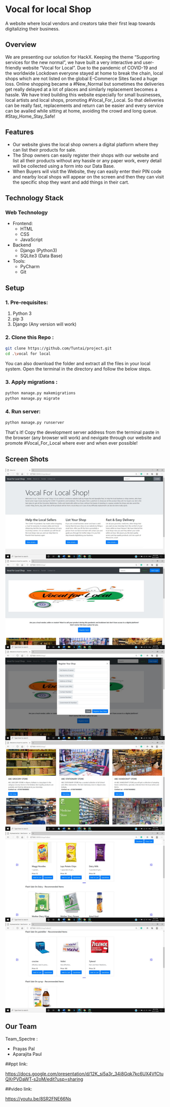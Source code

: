 # Vocal for local Shop
A website where local vendors and creators take their first leap towards digitalizing their business. 

## Overview
We are presenting our solution for HackX. 
Keeping the theme “Supporting services for the new normal”, we have built a very interactive and user-friendly website “Vocal for Local”.
Due to the pandemic of COVID-19 and the worldwide Lockdown everyone stayed at home to break the chain, local shops which are not listed on the global E-Commerce Sites faced a huge loss. Online shopping became a #New_Normal but sometimes the deliveries get really delayed at a lot of places and similarly replacement becomes a hassle. We have tried building this website especially for small businesses, local artists and local shops, promoting #Vocal_For_Local. So that deliveries can be really fast, replacements and return can be easier and every service can be availed while sitting at home, avoiding the crowd and long queue. #Stay_Home_Stay_Safe! 

## Features
* Our website gives the local shop owners a digital platform where they can list their products for sale.
* The Shop owners can easily register their shops with our website and list all their products without any hassle or any paper work, every detail will be collected using a form into our Data Base.
* When Buyers will visit the Website, they can easily enter their PIN code and nearby local shops will appear on the screen and then they can visit the specific shop they want and add things in their cart.

## Technology Stack
### Web Technology
- Frontend: 
  -	HTML 
  -	CSS 
  -	JavaScript
- Backend
  -	 Django (Python3)
  -	SQLite3 (Data Base)
- Tools:
  -	PyCharm
  -	Git
  
  
## Setup
### 1. Pre-requisites:
1. Python 3
2. pip 3
3. Django (Any version will work)
### 2. Clone this Repo :
```sh
git clone https://github.com/Tuntai/project.git
cd .\vocal for local
```
You can also download the folder and extract all the files in your local system. Open the terminal in the directory and follow the below steps.
### 3. Apply migrations : 
```sh
python manage.py makemigrations
python manage.py migrate
```
### 4. Run server:
```sh
python manage.py runserver
```
That's it! Copy the development server address from the terminal paste in the browser (any browser will work) and nevigate through our website and promote #Vocal_For_Local where ever and when ever possible! 

## Screen Shots
![Screenshot1](ss/about.jpeg)
![Screenshot2](ss/home.jpeg)
![Screenshot3](ss/register.jpeg)
![Screenshot4](ss/shops.jpeg)
![Screenshot5](ss/groceries.jpeg)
![Screenshot6](ss/medicines.jpeg)


## Our Team
Team_Spectre : 
* Prayas Pal
* Aparajita Paul 

##ppt link:

https://docs.google.com/presentation/d/12K_si5a3r_34i8Gqk7kc6UX4VfCtuQXrPVDaWT-s2oM/edit?usp=sharing

##video link:

https://youtu.be/8SR2FNE66Ns

